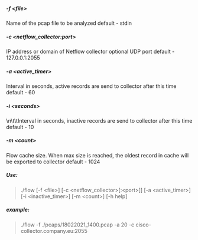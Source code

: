 ##### -f \<file>
Name of the pcap file to be analyzed
default - stdin
##### -c \<netflow_collector:port>
IP address or domain of Netflow collector optional UDP port
default - 127.0.0.1:2055
##### -a \<active_timer>
Interval in seconds, active records are send to collector after this time
default - 60
##### -i \<seconds>
\n\t\tInterval in seconds, inactive records are send to collector after this time
default - 10
##### -m \<count>
Flow cache size. When max size is reached, the oldest record in cache will be exported to collector
default - 1024
##### Use:
>./flow [-f \<file>] [-c \<netflow_collector>[:\<port>]] [-a \<active_timer>] [-i <inactive_timer>] [-m \<count>] [-h help]
##### example:
>./flow -f ./pcaps/18022021_1400.pcap -a 20 -c cisco-collector.company.eu:2055